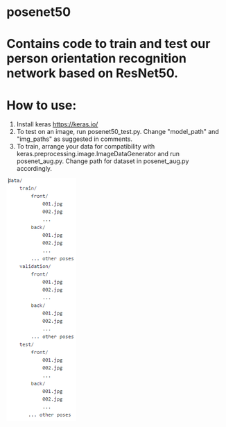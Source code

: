 # posenet50
Contains code to train and test our person orientation recognition network based on ResNet50.
==============================================
How to use:
==============================================
1. Install keras https://keras.io/
2. To test on an image, run posenet50_test.py. Change "model_path" and "img_paths" as suggested in comments.
3. To train, arrange your data for compatibility with keras.preprocessing.image.ImageDataGenerator and run posenet_aug.py. Change path for dataset in posenet_aug.py accordingly.

![Alt text](Capture.PNG?raw=true "Dataset arrangement")
